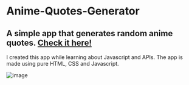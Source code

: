 # Anime-Quotes-Generator

## A simple app that generates random anime quotes. [Check it here!](https://iulian-u.github.io/Anime-Quotes-Generator/)

I created this app while learning about Javascript and APIs. The app is made using pure HTML, CSS and Javascript.

![image](https://user-images.githubusercontent.com/59142419/145945590-3a9c48c4-760e-4bcc-8fbb-00724cea1019.png)
 
 
 
  
  
 
 
 
 
  
 
